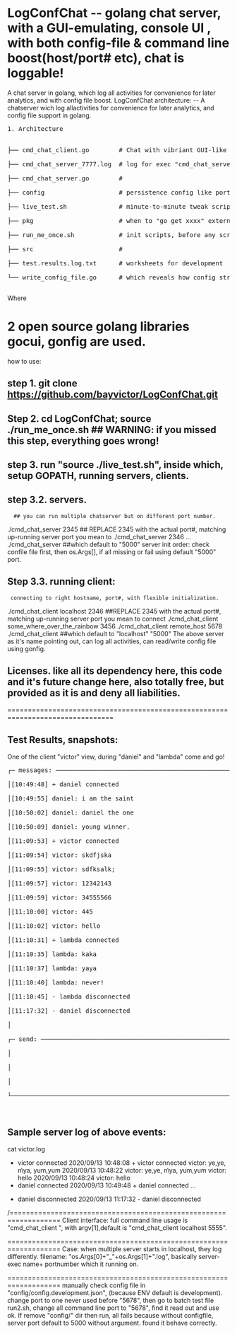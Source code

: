 # LogConfChat -- golang chat server, with a GUI-emulating, console UI , with both config-file & command line boost(host/port# etc), chat is loggable!
A chat server in golang, which log all activities for convenience for later analytics,   and with config file boost.
LogConfChat architecture: -- A chatserver wich log allactivities for convenience for later analytics,
                        and config file support in golang.
<pre>
1. Architecture<br>

├── cmd_chat_client.go        # Chat with vibriant GUI-like text consule UI<br>
├── cmd_chat_server_7777.log  # log for exec "cmd_chat_server" when running on port# 7777<br>
├── cmd_chat_server.go        #<br>
├── config                    # persistence config like port#, when absent or error, using cmd os.Args[] default.<br>
├── live_test.sh              # minute-to-minute tweak script, test out all features.<br>
├── pkg                       # when to "go get xxxx" external libraries put.<br>
├── run_me_once.sh            # init scripts, before any scripts run.<br>
├── src                       #  <br>
├── test.results.log.txt      # worksheets for development<br>
└── write_config_file.go      # which reveals how config structs<br>
</pre>Where                      
2 open source golang libraries gocui, gonfig are used.
=========================
how to use:
## step 1. git clone https://github.com/bayvictor/LogConfChat.git

## Step 2. cd  LogConfChat; source ./run_me_once.sh ## WARNING: if you missed this step, everything goes wrong!

## step 3. run "source ./live_test.sh", inside which, setup GOPATH, running servers, clients.
## step 3.2. servers.
      ## you can run multiple chatserver but on different port number.
./cmd_chat_server 2345 ## REPLACE 2345 with the actual port#, matching up-running server port you mean to 
./cmd_chat_server 2346 
...
./cmd_chat_server  ##which default to "5000"
 server init order: check confile file first, then os.Args[], if all missing or fail using default "5000" port.
## Step 3.3. running client:
     connecting to right hostname, port#, with flexible initialization.

./cmd_chat_client localhost 2346 ##REPLACE 2345 with the actual port#, matching up-running server port you mean to connect
./cmd_chat_client some_where_over_the_rainbow 3456 
./cmd_chat_client remote_host 5678 
./cmd_chat_client  ##which default to "localhost" "5000"
The above server as it's name pointing out, can log all activities, can read/write config file using gonfig.

## Licenses. like all its dependency here, this code and it's future change here, also totally free, but provided as it is and deny all liabilities.

================================================================================


## Test Results,  snapshots:

One of the client "victor" view, during "daniel" and "lambda" come and go!
<pre>
┌─ messages: ───────────────────────────────────────────────┌─ 2 users: ───────┐<br>
│[10:49:48] + daniel connected                              │victor            │<br>
│[10:49:55] daniel: i am the saint                          │victor            │<br>
│[10:50:02] daniel: daniel the one                          │                  │<br>
│[10:50:09] daniel: young winner.                           │                  │<br>
│[11:09:53] + victor connected                              │                  │<br>
│[11:09:54] victor: skdfjska                                │                  │<br>
│[11:09:55] victor: sdfksalk;                               │                  │<br>
│[11:09:57] victor: 12342143                                │                  │<br>
│[11:09:59] victor: 34555566                                │                  │<br>
│[11:10:00] victor: 445                                     │                  │<br>
│[11:10:02] victor: hello                                   │                  │<br>
│[11:10:31] + lambda connected                              │                  │<br>
│[11:10:35] lambda: kaka                                    │                  │<br>
│[11:10:37] lambda: yaya                                    │                  │<br>
│[11:10:40] lambda: never!                                  │                  │<br>
│[11:10:45] - lambda disconnected                           │                  │<br>
│[11:17:32] - daniel disconnected                           │                  │<br>
│                                                           │                  │<br>
┌─ send: ───────────────────────────────────────────────────┐                  │<br>
│                                                           │                  │<br>
│                                                           │                  │<br>
│                                                           │                  │<br>
└───────────────────────────────────────────────────────────┘──────────────────┘<br>

</pre>
## Sample server log of above events:
cat victor.log 
+ victor connected
2020/09/13 10:48:08 + victor connected
victor: ye,ye, n\ya, yum,yum
2020/09/13 10:48:22 victor: ye,ye, n\ya, yum,yum
victor: hello
2020/09/13 10:48:24 victor: hello
+ daniel connected
2020/09/13 10:49:48 + daniel connected
...
- daniel disconnected
2020/09/13 11:17:32 - daniel disconnected

/==================================================================
Client interface:
full command line usage is "cmd_chat_client <host> <port>", with argv[1],default  is "cmd_chat_client localhost 5555".

===================================================================
Case:
when multiple server starts in localhost, they log differently. filename: "os.Args[0]+"_"+os.Args[1]+".log", basically server-exec name+ portnumber which it running on.


===================================================================
manually check config file in "config/config.development.json", (because ENV default is development).
change port to one never used before "5678", 
then go to batch test file run2.sh, change all command line port to "5678", find it read out and use ok.
If remove "config/" dir then run, all fails because without configfile, server port default to 5000 without argument. 
found it behave correctly.
